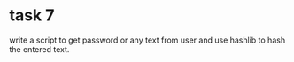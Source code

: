 # task 7
write a script to get password or any text from user and use hashlib to hash the entered text.
